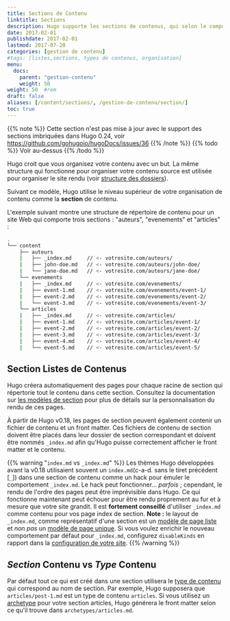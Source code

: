 ```yaml
---
title: Sections de Contenu
linktitle: Sections
description: Hugo supporte les sections de contenus, qui selon le comportement par défaut d'Hugo, reflètent la structure du site web rendu.
date: 2017-02-01
publishdate: 2017-02-01
lastmod: 2017-07-20
categories: [gestion de contenu]
#tags: [listes,sections, types de contenus, organisation]
menu:
  docs:
    parent: "gestion-contenu"
    weight: 50
weight: 50	#rem
draft: false
aliases: [/content/sections/, /gestion-de-contenu/section/]
toc: true
---
```


{{% note %}}
Cette section n'est pas mise à jour avec le support des sections imbriquées dans Hugo 0.24, voir https://github.com/gohugoio/hugoDocs/issues/36
{{% /note %}}
{{% todo %}}
Voir au-dessus
{{% /todo %}}

Hugo croit que vous organisez votre contenu avec un but. La même structure qui fonctionne pour organiser votre contenu source est utilisée pour organiser le site rendu (voir [structure des dossiers][directory structure]).

Suivant ce modèle, Hugo utilise le niveau supérieur de votre organisation de contenu comme la **section** de contenu.

L'exemple suivant montre une structure de répertoire de contenu pour un site Web qui comporte trois sections : "auteurs", "evenements" et "articles" :

```bash
.
└── content
    ├── auteurs
    |   ├── _index.md     // <- votresite.com/auteurs/
    |   ├── john-doe.md   // <- votresite.com/auteurs/john-doe/
    |   └── jane-doe.md   // <- votresite.com/auteurs/jane-doe/
    └── evenements
    |   ├── _index.md     // <- votresite.com/evenements/
    |   ├── event-1.md    // <- votresite.com/evenements/event-1/
    |   ├── event-2.md    // <- votresite.com/evenements/event-2/
    |   └── event-3.md    // <- votresite.com/evenements/event-3/
    └── articles
    |   ├── _index.md     // <- votresite.com/articles/
    |   ├── event-1.md    // <- votresite.com/articles/event-1/
    |   ├── event-2.md    // <- votresite.com/articles/event-2/
    |   ├── event-3.md    // <- votresite.com/articles/event-3/
    |   ├── event-4.md    // <- votresite.com/articles/event-4/
    |   └── event-5.md    // <- votresite.com/articles/event-5/
```

## Section Listes de Contenus

Hugo créera automatiquement des pages pour chaque racine de section qui répertorie tout le contenu dans cette section. Consultez la documentation sur [les modèles de section][section templates] pour plus de détails sur la personnalisation du rendu de ces pages.

À partir de Hugo v0.18, les pages de section peuvent également contenir un fichier de contenu et un front matter. Ces fichiers de contenu de section doivent être placés dans leur dossier de section correspondant et doivent être nommés `_index.md` afin qu'Hugo puisse correctement afficher le front matter et le contenu.

{{% warning "`index.md` vs `_index.md`" %}}
Les thèmes Hugo développées avant la v0.18 utilisaient souvent un `index.md`(c-a-d. sans le tiret précédent [`_`]) dans une section de contenu comme un hack pour émuler le comportement `_index.md`. Le hack peut fonctionner... *parfois* ; cependant, le rendu de l'ordre des pages peut être imprévisible dans Hugo. Ce qui fonctionne maintenant peut échouer pour être rendu proprement au fur et à mesure que votre site grandit. Il est  **fortement conseillé** d'utiliser `_index.md` comme contenu pour vos page index de section.
**Note :** le layout de `_index.md`, comme représentatif d'une section est un [modèle de page liste](/templates/section-templates/) et *non pas* un [modèle de page unique](/templates/single-page-templates/). Si vous voulez enrichir le nouveau comportement par défaut pour `_index.md`, configurez  `disableKinds` en rapport dans la [configuration de votre site](/demarrage/configuration/).
{{% /warning %}}

## *Section* Contenu vs *Type* Contenu

Par défaut tout ce qui est créé dans une section utilisera le [type de contenu][content type] qui correspond au nom de section. Par exemple, Hugo supposera que `articles/post-1.md` est un type de contenu `articles`. Si vous utilisez un [archetype][] pour votre section articles, Hugo générera le front matter selon ce qu'il trouve dans `archetypes/articles.md`.

[archetype]: /gestion-contenu/archetypes/
[content type]: /gestion-contenu/types/
[directory structure]: /demarrage/structure-dossier/
[section templates]: /templates/section-templates/


